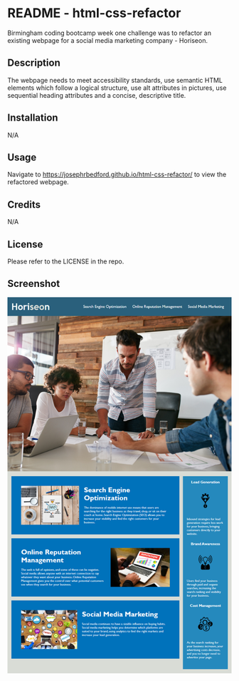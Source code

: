 # README - html-css-refactor

Birmingham coding bootcamp week one challenge was to refactor an existing webpage for a social media marketing company - Horiseon.

## Description

The webpage needs to meet accessibility standards, use semantic HTML elements which follow a logical structure, use alt attributes in pictures, use sequential heading attributes and a concise, descriptive title. 

## Installation

N/A

## Usage

Navigate to https://josephrbedford.github.io/html-css-refactor/ to view the refactored webpage.

## Credits

N/A

## License

Please refer to the LICENSE in the repo.

## Screenshot

![Screenshot](./assets/images/screenshot.png)